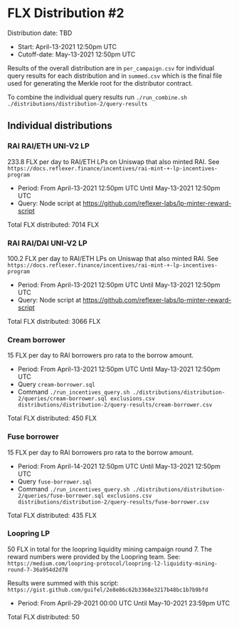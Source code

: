 # FLX Distribution #2

Distribution date: TBD

- Start: April-13-2021 12:50pm UTC
- Cutoff-date: May-13-2021 12:50pm UTC

Results of the overall distribution are in `per_campaign.csv` for individual query results for each distribution and in `summed.csv` which is the final file used for generating the Merkle root for the distributor contract.

To combine the individual query results run `./run_combine.sh ./distributions/distribution-2/query-results`

## Individual distributions

### RAI RAI/ETH UNI-V2 LP

233.8 FLX per day to RAI/ETH LPs on Uniswap that also minted RAI. See `https://docs.reflexer.finance/incentives/rai-mint-+-lp-incentives-program`

- Period: From April-13-2021 12:50pm UTC Until May-13-2021 12:50pm UTC
- Query: Node script at https://github.com/reflexer-labs/lp-minter-reward-script

Total FLX distributed: 7014 FLX

### RAI RAI/DAI UNI-V2 LP

100.2 FLX per day to RAI/ETH LPs on Uniswap that also minted RAI. See `https://docs.reflexer.finance/incentives/rai-mint-+-lp-incentives-program`

- Period: From April-13-2021 12:50pm UTC Until May-13-2021 12:50pm UTC
- Query: Node script at https://github.com/reflexer-labs/lp-minter-reward-script

Total FLX distributed: 3066 FLX

### Cream borrower

15 FLX per day to RAI borrowers pro rata to the borrow amount.

- Period: From April-13-2021 12:50pm UTC Until May-13-2021 12:50pm UTC
- Query `cream-borrower.sql`
- Command `./run_incentives_query.sh ./distributions/distribution-2/queries/cream-borrower.sql exclusions.csv distributions/distribution-2/query-results/cream-borrower.csv`

Total FLX distributed: 450 FLX

### Fuse borrower

15 FLX per day to RAI borrowers pro rata to the borrow amount.

- Period: From April-14-2021 12:50pm UTC Until May-13-2021 12:50pm UTC
- Query `fuse-borrower.sql`
- Command `./run_incentives_query.sh ./distributions/distribution-2/queries/fuse-borrower.sql exclusions.csv distributions/distribution-2/query-results/fuse-borrower.csv`

Total FLX distributed: 435 FLX

### Loopring LP

50 FLX in total for the loopring liquidity mining campaign round 7. The reward numbers were provided by the Loopring team.
See: `https://medium.com/loopring-protocol/loopring-l2-liquidity-mining-round-7-36a954d2d78`

Results were summed with this script: `https://gist.github.com/guifel/2e8e86c62b3368e3217b48bc1b7b9bfd`

- Period: From April-29-2021 00:00 UTC Until May-10-2021 23:59pm UTC

Total FLX distributed: 50
